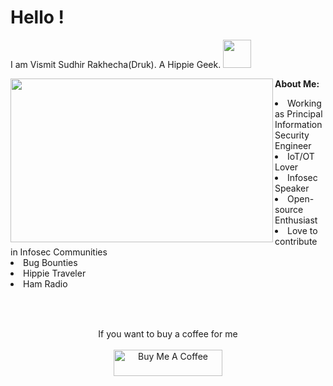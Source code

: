 # Hello ! 

I am Vismit Sudhir Rakhecha(Druk). A Hippie Geek.  <img src="https://github.com/TheDudeThatCode/TheDudeThatCode/raw/master/Assets/Developer.gif" width="45px" style="max-width: 100%;">


**About Me:** <img src="https://github.com/rvismit/Druk/blob/main/giphy.gif" align="left" width="420px" height="262px" style="max-width: 100%;"> </img>
<br>
<table>
<li>Working as Principal Information Security Engineer
<li>IoT/OT Lover
<li>Infosec Speaker
<li>Open-source Enthusiast
<li>Love to contribute in Infosec Communities
<li>Bug Bounties 
<li>Hippie Traveler 
<li>Ham Radio</li>
</li>
  </table>
  <br>
  <p align="center">If you want to buy a coffee for me<br><br>
 <a href="https://www.buymeacoffee.com/th3druk" target="_blank"><img src="https://cdn.buymeacoffee.com/buttons/default-orange.png" alt="Buy Me A Coffee" height="42" width="174"></a></a> </p>


